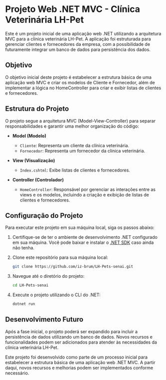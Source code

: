 # Projeto Web .NET MVC - Clínica Veterinária LH-Pet

Este é um projeto inicial de uma aplicação web .NET utilizando a arquitetura MVC para a clínica veterinária LH-Pet. A aplicação foi estruturada para gerenciar clientes e fornecedores da empresa, com a possibilidade de futuramente integrar um banco de dados para persistência dos dados.

## Objetivo

O objetivo inicial deste projeto é estabelecer a estrutura básica de uma aplicação web MVC e criar os modelos de Cliente e Fornecedor, além de implementar a lógica no HomeController para criar e exibir listas de clientes e fornecedores.

## Estrutura do Projeto

O projeto segue a arquitetura MVC (Model-View-Controller) para separar responsabilidades e garantir uma melhor organização do código:

- **Model (Modelo)**
  - `Cliente`: Representa um cliente da clínica veterinária.
  - `Fornecedor`: Representa um fornecedor da clínica veterinária.

- **View (Visualização)**
  - `Index.cshtml`: Exibe listas de clientes e fornecedores.

- **Controller (Controlador)**
  - `HomeController`: Responsável por gerenciar as interações entre as views e os modelos, incluindo a criação e exibição de listas de clientes e fornecedores.

## Configuração do Projeto

Para executar este projeto em sua máquina local, siga os passos abaixo:

1. Certifique-se de ter o ambiente de desenvolvimento .NET configurado em sua máquina. Você pode baixar e instalar o [.NET SDK](https://dotnet.microsoft.com/download) caso ainda não tenha.

2. Clone este repositório para sua máquina local:
   ```bash
   git clone https://github.com/iz-brum/LH-Pets-senai.git

3. Navegue até o diretório do projeto:
   ```bash
   cd LH-Pets-senai

4. Execute o projeto utilizando o CLI do .NET:
   ```bash
   dotnet run

## Desenvolvimento Futuro
Após a fase inicial, o projeto poderá ser expandido para incluir a persistência de dados utilizando um banco de dados. Novos recursos e funcionalidades podem ser adicionados para atender às necessidades da clínica veterinária LH-Pet.

Este projeto foi desenvolvido como parte de um processo inicial para estabelecer a estrutura básica de uma aplicação web .NET MVC. A partir daqui, novos recursos e melhorias podem ser implementados conforme necessário.
